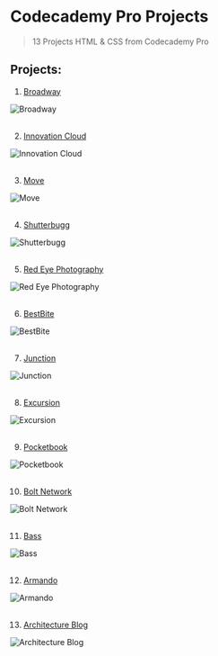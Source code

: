 # Codecademy Pro Projects

> 13 Projects HTML & CSS from Codecademy Pro

## Projects:

1. [Broadway](./Broadway)
<div>
	<img src="https://user-images.githubusercontent.com/25856076/92206130-5c9cd880-ee87-11ea-9ad5-8b5a7f9d2251.gif" alt="Broadway" />
</div>
<br/>

2. [Innovation Cloud](./Innovation%20Cloud)
<div>
	<img src="https://user-images.githubusercontent.com/25856076/92206259-8fdf6780-ee87-11ea-8327-2b43e08e0960.gif" alt="Innovation Cloud" />
</div>
<br/>

3. [Move](./Move)
<div>
  <img src="https://user-images.githubusercontent.com/25856076/92206597-1136fa00-ee88-11ea-8638-e8f11dfad295.gif" alt="Move" />
</div>
<br/>

4. [Shutterbugg](./Shutterbugg)
<div>
  <img src="https://user-images.githubusercontent.com/25856076/92206700-3592d680-ee88-11ea-9e5b-9c391ad65175.gif" alt="Shutterbugg" />
</div>
<br/>

5. [Red Eye Photography](./Red%20Eye%20Photography)
<div>
  <img src="https://user-images.githubusercontent.com/25856076/92206859-7d196280-ee88-11ea-8578-bea77bcb59ab.gif" alt="Red Eye Photography" />
</div>
<br/>

6. [BestBite](./BestBite)
<div>
  <img src="https://user-images.githubusercontent.com/25856076/92207003-c5388500-ee88-11ea-854d-286b05a3842d.gif" alt="BestBite" />
</div>
<br/>

7. [Junction](./Junction)
<div>
  <img src="https://user-images.githubusercontent.com/25856076/92207237-38da9200-ee89-11ea-8ef5-8be1856ee45b.gif" alt="Junction" />
</div>
<br/>

8. [Excursion](./Excursion)
<div>
  <img src="https://user-images.githubusercontent.com/25856076/92207149-0b8de400-ee89-11ea-9ec0-022c732f7939.gif" alt="Excursion" />
</div>
<br/>

9. [Pocketbook](./Pocketbook)
<div>
  <img src="https://user-images.githubusercontent.com/25856076/92207448-822ae180-ee89-11ea-935c-85851a1c4770.gif" alt="Pocketbook" />
</div>
<br/>

10. [Bolt Network](./Bolt%20Network)
<div>
  <img src="https://user-images.githubusercontent.com/25856076/92207625-d1711200-ee89-11ea-897d-f466751a3a41.gif" alt="Bolt Network" />
</div>
<br/>

11. [Bass](./Bass)
<div>
  <img src="https://user-images.githubusercontent.com/25856076/92207737-05e4ce00-ee8a-11ea-814f-a24a7678cb13.gif" alt="Bass" />
</div>
<br/>

12. [Armando](./Armando)
<div>
  <img src="https://user-images.githubusercontent.com/25856076/92207840-3e84a780-ee8a-11ea-92a3-69abad30289e.gif" alt="Armando" />
</div>
<br/>

13. [Architecture Blog](./Architecture%20Blog)
<div>
  <img src="https://user-images.githubusercontent.com/25856076/92207920-683dce80-ee8a-11ea-91a2-d0ac79ca552d.gif" alt="Architecture Blog" />
</div>
